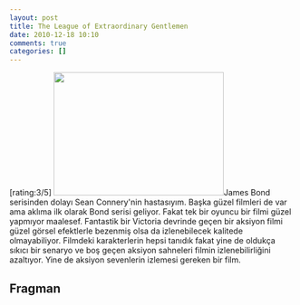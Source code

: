 ```yaml
---
layout: post
title: The League of Extraordinary Gentlemen
date: 2010-12-18 10:10
comments: true
categories: []
---
```

[rating:3/5]
<img src="http://onurbaykal.com.tr/wp-content/uploads/2010/12/The-League-of-Extraordinary-Gentlemen-300x218.jpg" alt="" title="The League of Extraordinary Gentlemen" width="300" height="218" class="alignleft size-medium wp-image-2232" />James Bond serisinden dolayı Sean Connery'nin hastasıyım. Başka güzel filmleri de var ama aklıma ilk olarak Bond serisi geliyor. Fakat tek bir oyuncu bir filmi güzel yapmıyor maalesef. Fantastik bir Victoria devrinde geçen bir aksiyon filmi güzel görsel efektlerle bezenmiş olsa da izlenebilecek kalitede olmayabiliyor. Filmdeki karakterlerin hepsi tanıdık fakat yine de oldukça sıkıcı bir senaryo ve boş geçen aksiyon sahneleri filmin izlenebilirliğini azaltıyor. Yine de aksiyon sevenlerin izlemesi gereken bir film.
<!--more-->
<h2>Fragman</h2>
<object width="425" height="344"><param name="movie" value="http://www.youtube.com/v/fJbcp1U1Sbc?fs=1&amp;hl=en_US&amp;rel=0"></param><param name="allowFullScreen" value="true"></param><param name="allowscriptaccess" value="always"></param><embed src="http://www.youtube.com/v/fJbcp1U1Sbc?fs=1&amp;hl=en_US&amp;rel=0" type="application/x-shockwave-flash" allowscriptaccess="always" allowfullscreen="true" width="425" height="344"></embed></object>
